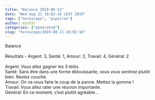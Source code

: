 ```yaml
---
title: "Balance 2019-08-21"
date: "Wed Aug 21 10:02:16 CEST 2019"
tags: ["horoscope", "pipotron"]
author: m1ch3l
categories: ["generated"]
slug: "horoscope/2019-08-21-10:02:16"
---
```


Balance<br>
<br>
Résultats - Argent: 3, Santé: 1, Amour: 2, Travail: 4, Général: 2<br>
<br>
Argent:  Vous allez gagner les 3 télés. <br>
Santé:   Sans être dans une forme éblouissante, vous vous sentirez plutôt bien. Restez couché.<br>
Amour:   On va vous faire le coup de la panne. Mettez la gomme !<br>
Travail: Vous allez rater une réunion importante. <br>
Général: En ce moment, c’est plutôt agréable...<br>
